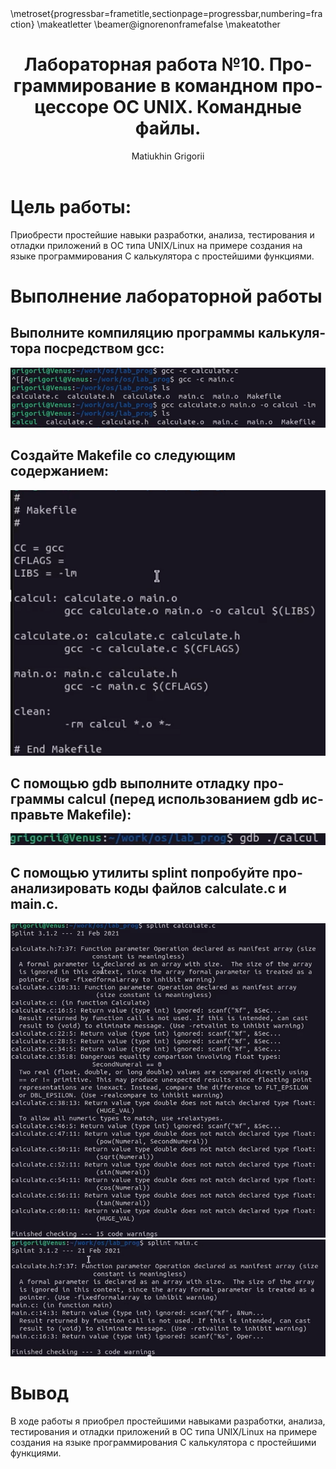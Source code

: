 ﻿---
## Front matter
lang: ru-RU
title: Лабораторная работа №10. Программирование в командном процессоре ОС UNIX. Командные файлы.
author: Matiukhin Grigorii


## Formatting
toc: false
slide_level: 2
theme: metropolis
header-includes: 
 - \metroset{progressbar=frametitle,sectionpage=progressbar,numbering=fraction}
 - '\makeatletter'
 - '\beamer@ignorenonframefalse'
 - '\makeatother'
aspectratio: 43
section-titles: true
---
# Цель работы:

Приобрести простейшие навыки разработки, анализа, тестирования и отладки приложений в ОС типа UNIX/Linux на примере создания на языке программирования С калькулятора с простейшими функциями.

# Выполнение лабораторной работы

## Выполните компиляцию программы калькулятора посредством gcc: 
![picture1](images/picture1.png)

## Создайте Makefile со следующим содержанием:
![picture2](images/picture2.png)

## С помощью gdb выполните отладку программы calcul (перед использованием gdb исправьте Makefile):
![picture3](images/picture3.png)

## С помощью утилиты splint попробуйте проанализировать коды файлов calculate.c и main.c.
![picture4](images/picture4.png)
![picture5](images/picture5.png)

# Вывод

В ходе работы я приобрел простейшими навыками разработки, анализа, тестирования и отладки приложений в ОС типа UNIX/Linux на примере создания на языке программирования С калькулятора с простейшими функциями.

